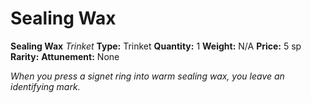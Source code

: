 # Sealing Wax

**Sealing Wax**
_Trinket_
**Type:** Trinket
**Quantity:** 1
**Weight:** N/A
**Price:** 5 sp
**Rarity:** 
**Attunement:** None

*When you press a signet ring into warm sealing wax, you leave an identifying mark.*